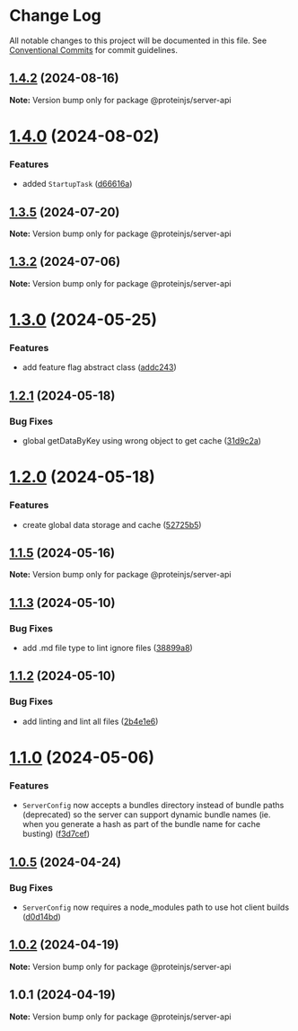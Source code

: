 # Change Log

All notable changes to this project will be documented in this file.
See [Conventional Commits](https://conventionalcommits.org) for commit guidelines.

## [1.4.2](https://github.com/brentbahry/server/compare/@proteinjs/server-api@1.4.1...@proteinjs/server-api@1.4.2) (2024-08-16)

**Note:** Version bump only for package @proteinjs/server-api





# [1.4.0](https://github.com/brentbahry/server/compare/@proteinjs/server-api@1.3.5...@proteinjs/server-api@1.4.0) (2024-08-02)


### Features

* added `StartupTask` ([d66616a](https://github.com/brentbahry/server/commit/d66616a2696c001c8ebef6828d319af6aeba245c))





## [1.3.5](https://github.com/brentbahry/server/compare/@proteinjs/server-api@1.3.4...@proteinjs/server-api@1.3.5) (2024-07-20)

**Note:** Version bump only for package @proteinjs/server-api





## [1.3.2](https://github.com/brentbahry/server/compare/@proteinjs/server-api@1.3.1...@proteinjs/server-api@1.3.2) (2024-07-06)

**Note:** Version bump only for package @proteinjs/server-api





# [1.3.0](https://github.com/brentbahry/server/compare/@proteinjs/server-api@1.2.1...@proteinjs/server-api@1.3.0) (2024-05-25)


### Features

* add feature flag abstract class ([addc243](https://github.com/brentbahry/server/commit/addc243c5f0ea4b3191f5af609cf7b34a6a9f2d6))





## [1.2.1](https://github.com/brentbahry/server/compare/@proteinjs/server-api@1.2.0...@proteinjs/server-api@1.2.1) (2024-05-18)


### Bug Fixes

* global getDataByKey using wrong object to get cache ([31d9c2a](https://github.com/brentbahry/server/commit/31d9c2ae4ffa6d4b12559a091e52c68482d3d4c6))





# [1.2.0](https://github.com/brentbahry/server/compare/@proteinjs/server-api@1.1.5...@proteinjs/server-api@1.2.0) (2024-05-18)


### Features

* create global data storage and cache ([52725b5](https://github.com/brentbahry/server/commit/52725b52820ae51022ef5a8132e44104e63193a9))





## [1.1.5](https://github.com/brentbahry/server/compare/@proteinjs/server-api@1.1.4...@proteinjs/server-api@1.1.5) (2024-05-16)

**Note:** Version bump only for package @proteinjs/server-api





## [1.1.3](https://github.com/brentbahry/server/compare/@proteinjs/server-api@1.1.2...@proteinjs/server-api@1.1.3) (2024-05-10)


### Bug Fixes

* add .md file type to lint ignore files ([38899a8](https://github.com/brentbahry/server/commit/38899a83c80b3d6dc61049dc48916168985acf87))





## [1.1.2](https://github.com/brentbahry/server/compare/@proteinjs/server-api@1.1.1...@proteinjs/server-api@1.1.2) (2024-05-10)


### Bug Fixes

* add linting and lint all files ([2b4e1e6](https://github.com/brentbahry/server/commit/2b4e1e6332e16328c3a3d3c846def74f819bbf39))





# [1.1.0](https://github.com/brentbahry/server/compare/@proteinjs/server-api@1.0.8...@proteinjs/server-api@1.1.0) (2024-05-06)

### Features

- `ServerConfig` now accepts a bundles directory instead of bundle paths (deprecated) so the server can support dynamic bundle names (ie. when you generate a hash as part of the bundle name for cache busting) ([f3d7cef](https://github.com/brentbahry/server/commit/f3d7cefd58cb0b220470e886e161fbc028ca2df9))

## [1.0.5](https://github.com/brentbahry/server/compare/@proteinjs/server-api@1.0.4...@proteinjs/server-api@1.0.5) (2024-04-24)

### Bug Fixes

- `ServerConfig` now requires a node_modules path to use hot client builds ([d0d14bd](https://github.com/brentbahry/server/commit/d0d14bda27e391ddb6493c714f5cf5220c1976fc))

## [1.0.2](https://github.com/brentbahry/server/compare/@proteinjs/server-api@1.0.1...@proteinjs/server-api@1.0.2) (2024-04-19)

**Note:** Version bump only for package @proteinjs/server-api

## 1.0.1 (2024-04-19)

**Note:** Version bump only for package @proteinjs/server-api
